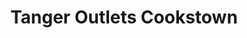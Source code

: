 ---
title: "Tanger Outlets Cookstown"
url: /cookstown/tanger-outlets-cookstown/
shop: Einkaufszentrum
---